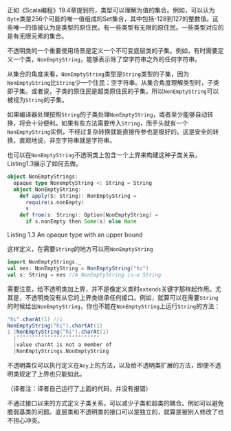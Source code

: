 正如《Scala编程》19.4章提到的，类型可以理解为值的集合。例如，可以认为`Byte`类是256个可能的唯一值组成的Set集合，其中包括-128到127的整数值。这些唯一的值被认为是类型的原住民。有一些类型有无限的原住民。一些类型对应的是有无限元素的集合。

不透明类的一个重要使用场景是定义一个不可变底层类的子集。例如，有时需要定义一个类，`NonEmptyString`，能够表示除了空字符串之外的任何字符串。

从集合的角度来看，`NonEmptyString`类型是`String`类型的子集，因为`NonEmptyString`比`String`少一个住民：空字符串。从集合角度理解类型时，子类即子集。或者说，子类的原住民是超类原住民的子集。所以`NonEmptyString`可以被视为`String`的子集。

如果编译器处理按照`String`的子类处理`NonEmptyString`，或者至少能够自动转换，将会十分便利。如果有些方法需要传入`String`，而手头就有一个`NonEmptyString`实例，不经过复杂转换就能直接传参也是极好的。这是安全的转换，直观地说，非空字符串就是字符串。

也可以在`NonEmptyString`不透明类上包含一个上界来构建这种子类关系，Listing1.3展示了如何去做。

```scala
object NonEmptyStrings:
  opaque type NonemptyString <: String = String
  object NonEmptyString:
    def apply(S: String): NonEmptyString = 
      require(s.nonEmpty)
      s
    def from(s: String): Option[NonEmptyString] = 
      if s.nonEmpty then Some(s) else None
```

Listing 1.3 An opaque type with an upper bound

这样定义，在需要`String`的地方可以用`NonEmptyString`

```scala
import NonEmptyStrings._
val nes: NonEmptyString = NonEmptyString("hi")
val s: String = nes //A NonEmptyString is-a String
```

需要注意，给不透明类加上界，并不是像定义类时`extends`关键字那样起作用。尤其是，不透明类没有从它的上界类继承任何接口。例如，就算可以在需要`String`的时候给出`NonEmptyString`，你也不能在`NonEmptyString`上运行`String`的方法：

```scala
"hi".charAt(1) //i
NonEmptyString("hi").chartAt(1)
1 |NonEmptyString("hi").charAt(1)
  |ˆˆˆˆˆˆˆˆˆˆˆˆˆˆˆˆˆˆˆˆˆˆˆˆˆˆˆ
  |value charAt is not a member of
  |NonEmptyStrings.NonEmptyString

```

不透明类仅可以执行定义在`Any`上的方法，以及给不透明类扩展的方法，即便不透明类规定了上界也只能如此。

（译者注：译者自己运行了上面的代码，并没有报错）

不通过接口以来的方式定义子类关系，可以减少子类和超类的耦合。例如可以避免脆弱基类的问题。底层类和不透明类的接口可以是独立的，就算是被别人修改了也不担心冲突。
